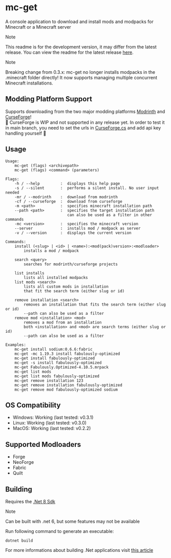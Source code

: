 # mc-get

A console application to download and install mods and modpacks for Minecraft or a Minecraft server

> [!NOTE]
> This readme is for the development version, it may differ from the latest release. You can view the readme for the latest release [here](../v0.3.1/readme.md).

> [!NOTE]
> Breaking change from 0.3.x: mc-get no longer installs modpacks in the .minecraft folder directly! It now supports managing multiple concurrent Minecraft installations.

## Modding Platform Support

Supports downloading from the two major modding platforms [Modrinth](https://modrinth.com/) and [CurseForge](https://www.curseforge.com/)!\
🚧 CurseForge is WIP and not supported in any release yet. In order to test it in main branch, you need to set the urls in [CurseForge.cs](MCGet/Platforms/CurseForge.cs) and add api key handling yourself 🚧


## Usage

    Usage:
        mc-get (flags) <archivepath>
        mc-get (flags) <command> (parameters)

    Flags:
        -h / --help         :  displays this help page
        -s / --silent       :  performs a silent install. No user input needed
        -mr / --modrinth    :  download from modrinth
        -cf / --curseforge  :  download from curseforge
        -m <path>           :  specifies minecraft installation path
        --path <path>       :  specifies the target installation path
                               can also be used as a filter in other commands
        -mc <version>       :  specifies the minecraft version
        --server            :  installs mod / modpack as server
        -v / --version      :  displays the current version

    Commands:
        install (<slug> | <id> | <name>):<mod(pack)version>:<modloader>
            installs a mod / modpack

        search <query>
            searches for modrinth/curseforge projects

        list installs
            lists all installed modpacks
        list mods <search>
            lists all custom mods in installation
            that fit the search term (either slug or id)

        remove installation <search>
            removes an installation that fits the search term (either slug or id)
            --path can also be used as a filter
        remove mod <installation> <mod>
            removes a mod from an installation
            both <installation> and <mod> are search terms (either slug or id)
            --path can also be used as a filter

    Examples:
        mc-get install sodium:0.6.6:fabric
        mc-get -mc 1.19.3 install fabulously-optimized
        mc-get install fabulously-optimized
        mc-get -s install fabulously-optimized
        mc-get Fabulously.Optimized-4.10.5.mrpack
        mc-get list mods
        mc-get list mods fabulously-optimized
        mc-get remove installation 123
        mc-get remove installation fabulously-optimized
        mc-get remove mod fabulously-optimized sodium

## OS Compatibility

 - Windows: Working (last tested: v0.3.1)
 - Linux: Working (last tested: v0.3.0)
 - MacOS: Working (last tested: v0.2.2)

## Supported Modloaders

 - Forge
 - NeoForge
 - Fabric
 - Quilt

## Building

Requires the [.Net 8 Sdk](https://dotnet.microsoft.com/en-us/download/dotnet/8.0)
> [!NOTE]
> Can be built with .net 6, but some features may not be available

Run following command to generate an executable:

    dotnet build

For more informations about building .Net applications visit [this article](https://learn.microsoft.com/en-us/dotnet/core/tools/dotnet-build)